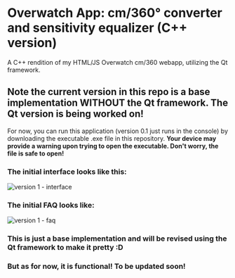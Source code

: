 # Overwatch App: cm/360° converter and sensitivity equalizer (C++ version)
A C++ rendition of my HTML/JS Overwatch cm/360 webapp, utilizing the Qt framework.

## Note the current version in this repo is a base implementation WITHOUT the Qt framework. The Qt version is being worked on!

For now, you can run this application (version 0.1 just runs in the console) by downloading the executable .exe file in this repository. **Your device may provide a warning upon trying to open the executable. Don't worry, the file is safe to open!**

### The initial interface looks like this:
![version 1 - interface](https://user-images.githubusercontent.com/9776844/39614661-87a04100-4f3f-11e8-92ae-d5d3e5ac343f.PNG)

### The initial FAQ looks like:
![version 1 - faq](https://user-images.githubusercontent.com/9776844/39614660-87911784-4f3f-11e8-89e1-a84f20e5f96a.PNG)

### This is just a base implementation and will be revised using the Qt framework to make it pretty :D
### But as for now, it is functional! To be updated soon!
